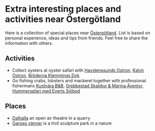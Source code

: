 Extra interesting places and activities near Östergötland
=========================================================

Here is a collection of special places near [Östergötland](https://en.wikipedia.org/wiki/%C3%96sterg%C3%B6tland). List is based on personal experience, ideas and tips from friends. Feel free to share the information with others.

Activities
----------
* Collect oysters at oyster safari with [Havstenssunds Ostron](https://havstenssundsostron.com/items/ostron-safari/), [Kalvö Ostron](https://www.kalvoostron.se/), [Bröderna Klemmings Dyk](https://klemmingsdyk.se/ostronsafari/)
* Go fishing crabs, lobsters and mackerel together with professional fishermans [Kustnära B&B](https://www.vastsverige.com/tanum/aktiviteter/skargardsturer/kustnara-skargardsaktiviteter/?site=145), [Grebbestad Skaldjur & Marina Äventyr](https://www.vastsverige.com/tanum/produkter/grebbestad-skaldjur--marina-aventyr/?site=145), [Hummersafari med Everts Sjöbod](https://www.vastsverige.com/tanum/produkter/everts-hummerupplevelser/?site=145)

Places
------
* [Dalhalla](https://www.dalhalla.se/guidade-visningar/) an open air theatre in a quarry
* [Garpes vänner](https://www.gamleby.se/skulpturparken.html) is a troll sculpture park in a nature
